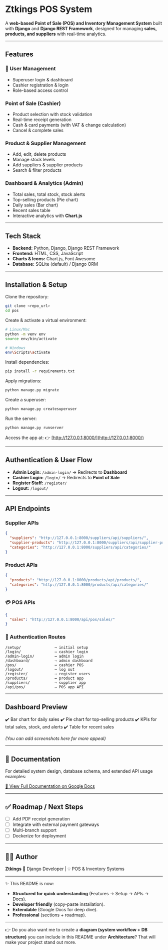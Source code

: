 
#  Ztkings POS System

A **web-based Point of Sale (POS) and Inventory Management System** built with **Django** and **Django REST Framework**, designed for managing **sales, products, and suppliers** with real-time analytics.

---

##  Features

### 👥 User Management

* Superuser login & dashboard
* Cashier registration & login
* Role-based access control

###  Point of Sale (Cashier)

* Product selection with stock validation
* Real-time receipt generation
* Cash & card payments (with VAT & change calculation)
* Cancel & complete sales

###  Product & Supplier Management

* Add, edit, delete products
* Manage stock levels
* Add suppliers & supplier products
* Search & filter products

###  Dashboard & Analytics (Admin)

* Total sales, total stock, stock alerts
* Top-selling products (Pie chart)
* Daily sales (Bar chart)
* Recent sales table
* Interactive analytics with **Chart.js**

---

##  Tech Stack

* **Backend:** Python, Django, Django REST Framework
* **Frontend:** HTML, CSS, JavaScript
* **Charts & Icons:** Chart.js, Font Awesome
* **Database:** SQLite (default) / Django ORM

---

## Installation & Setup

Clone the repository:

```bash
git clone <repo_url>
cd pos
```

Create & activate a virtual environment:

```bash
# Linux/Mac
python -m venv env
source env/bin/activate  

# Windows
env\Scripts\activate
```

Install dependencies:

```bash
pip install -r requirements.txt
```

Apply migrations:

```bash
python manage.py migrate
```

Create a superuser:

```bash
python manage.py createsuperuser
```

Run the server:

```bash
python manage.py runserver
```

Access the app at:
👉 [http://127.0.0.1:8000/](http://127.0.0.1:8000/)

---

##  Authentication & User Flow

* **Admin Login:** `/admin-login/` → Redirects to **Dashboard**
* **Cashier Login:** `/login/` → Redirects to **Point of Sale**
* **Register Staff:** `/register/`
* **Logout:** `/logout/`

---

##  API Endpoints

### Supplier APIs

```json
{
  "suppliers": "http://127.0.0.1:8000/suppliers/api/suppliers/",
  "supplier-products": "http://127.0.0.1:8000/suppliers/api/supplier-products/",
  "categories": "http://127.0.0.1:8000/suppliers/api/categories/"
}
```

###  Product APIs

```json
{
  "products": "http://127.0.0.1:8000/products/api/products/",
  "categories": "http://127.0.0.1:8000/products/api/categories/"
}
```

### 💳 POS APIs

```json
{
  "sales": "http://127.0.0.1:8000/api/pos/sales/"
}
```

### 🔐 Authentication Routes

```
/setup/               → initial setup
/login/               → cashier login
/admin-login/         → admin login
/dashboard/           → admin dashboard
/pos/                 → cashier POS
/logout/              → log out
/register/            → register users
/products/            → product app
/suppliers/           → supplier app
/api/pos/             → POS app API
```

---

##  Dashboard Preview

✔️ Bar chart for daily sales
✔️ Pie chart for top-selling products
✔️ KPIs for total sales, stock, and alerts
✔️ Table for recent sales

*(You can add screenshots here for more appeal)*

---

## 📄 Documentation

For detailed system design, database schema, and extended API usage examples:

[📘 View Full Documentation on Google Docs](https://docs.google.com/document/d/YOUR_DOC_ID_HERE)

---

## ✅ Roadmap / Next Steps

* [ ] Add PDF receipt generation
* [ ] Integrate with external payment gateways
* [ ] Multi-branch support
* [ ] Dockerize for deployment

---

## 👨‍💻 Author

**Ztkings**
💼 Django Developer | 💡 POS & Inventory Systems

---

✨ This README is now:

* **Structured for quick understanding** (Features → Setup → APIs → Docs).
* **Developer friendly** (copy-paste installation).
* **Extendable** (Google Docs for deep dive).
* **Professional** (sections + roadmap).

---

👉 Do you also want me to create a **diagram (system workflow + DB structure)** you can include in this README under **Architecture**? That will make your project stand out more.
